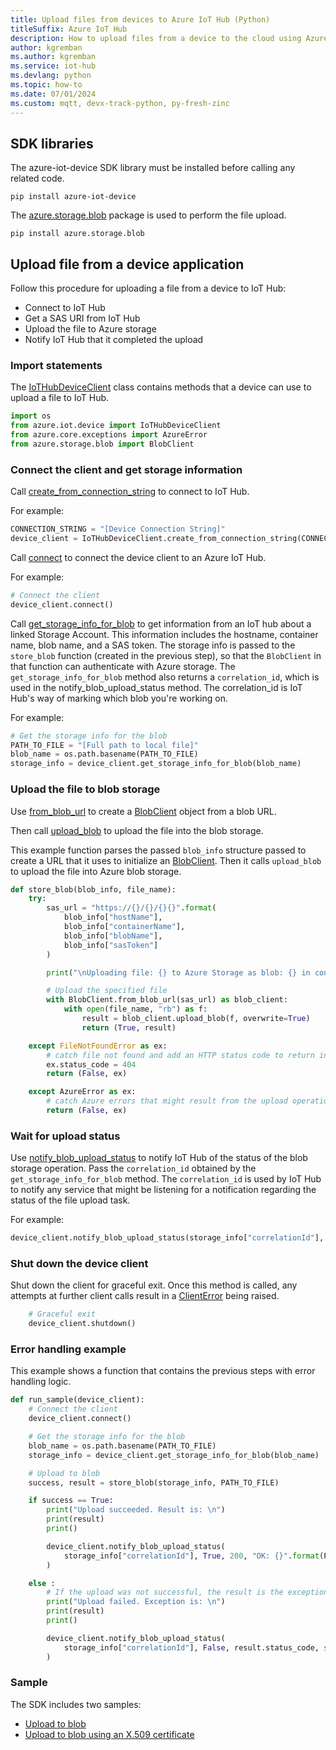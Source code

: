 ```yaml
---
title: Upload files from devices to Azure IoT Hub (Python)
titleSuffix: Azure IoT Hub
description: How to upload files from a device to the cloud using Azure IoT device SDK for Python. Uploaded files are stored in an Azure storage blob container.
author: kgremban
ms.author: kgremban
ms.service: iot-hub
ms.devlang: python
ms.topic: how-to
ms.date: 07/01/2024
ms.custom: mqtt, devx-track-python, py-fresh-zinc
---
```


## SDK libraries

The azure-iot-device SDK library must be installed before calling any related code.

```cmd/sh
pip install azure-iot-device
```

The [azure.storage.blob](https://pypi.org/project/azure-storage-blob/) package is used to perform the file upload.

```cmd/sh
pip install azure.storage.blob
```

## Upload file from a device application

Follow this procedure for uploading a file from a device to IoT Hub:

* Connect to IoT Hub
* Get a SAS URI from IoT Hub
* Upload the file to Azure storage
* Notify IoT Hub that it completed the upload

### Import statements

The [IoTHubDeviceClient](/python/api/azure-iot-device/azure.iot.device.iothubdeviceclient) class contains methods that a device can use to upload a file to IoT Hub.

```python
import os
from azure.iot.device import IoTHubDeviceClient
from azure.core.exceptions import AzureError
from azure.storage.blob import BlobClient
```

### Connect the client and get storage information

Call [create_from_connection_string](/python/api/azure-iot-device/azure.iot.device.iothubdeviceclient?#azure-iot-device-iothubdeviceclient-create-from-connection-string) to connect to IoT Hub.

For example:

```python
CONNECTION_STRING = "[Device Connection String]"
device_client = IoTHubDeviceClient.create_from_connection_string(CONNECTION_STRING)
```

Call [connect](/python/api/azure-iot-device/azure.iot.device.iothubdeviceclient?#azure-iot-device-iothubdeviceclient-connect) to connect the device client to an Azure IoT Hub.

For example:

```python
# Connect the client
device_client.connect()
```

Call [get_storage_info_for_blob](/python/api/azure-iot-device/azure.iot.device.iothubdeviceclient?#azure-iot-device-iothubdeviceclient-get-storage-info-for-blob) to get information from an IoT hub about a linked Storage Account. This information includes the hostname, container name, blob name, and a SAS token. The storage info is passed to the `store_blob` function (created in the previous step), so that the `BlobClient` in that function can authenticate with Azure storage. The `get_storage_info_for_blob` method also returns a `correlation_id`, which is used in the notify_blob_upload_status method. The correlation_id is IoT Hub's way of marking which blob you're working on.

For example:

```python
# Get the storage info for the blob
PATH_TO_FILE = "[Full path to local file]"
blob_name = os.path.basename(PATH_TO_FILE)
storage_info = device_client.get_storage_info_for_blob(blob_name)
```

### Upload the file to blob storage

Use [from_blob_url](/python/api/azure-storage-blob/azure.storage.blob.blobclient?#azure-storage-blob-blobclient-from-blob-url) to create a [BlobClient](/python/api/azure-storage-blob/azure.storage.blob.blobclient?#azure-storage-blob-blobclient-from-blob-url) object from a blob URL.

Then call [upload_blob](/python/api/azure-storage-blob/azure.storage.blob.blobclient?#azure-storage-blob-blobclient-upload-blob) to upload the file into the blob storage.

This example function parses the passed `blob_info` structure passed to create a URL that it uses to initialize an [BlobClient](/python/api/azure-storage-blob/azure.storage.blob.blobclient). Then it calls `upload_blob` to upload the file into Azure blob storage.

```python
def store_blob(blob_info, file_name):
    try:
        sas_url = "https://{}/{}/{}{}".format(
            blob_info["hostName"],
            blob_info["containerName"],
            blob_info["blobName"],
            blob_info["sasToken"]
        )

        print("\nUploading file: {} to Azure Storage as blob: {} in container {}\n".format(file_name, blob_info["blobName"], blob_info["containerName"]))

        # Upload the specified file
        with BlobClient.from_blob_url(sas_url) as blob_client:
            with open(file_name, "rb") as f:
                result = blob_client.upload_blob(f, overwrite=True)
                return (True, result)

    except FileNotFoundError as ex:
        # catch file not found and add an HTTP status code to return in notification to IoT Hub
        ex.status_code = 404
        return (False, ex)

    except AzureError as ex:
        # catch Azure errors that might result from the upload operation
        return (False, ex)
```

### Wait for upload status

Use [notify_blob_upload_status](/python/api/azure-iot-device/azure.iot.device.iothubdeviceclient?#azure-iot-device-iothubdeviceclient-notify-blob-upload-status) to notify IoT Hub of the status of the blob storage operation. Pass the `correlation_id` obtained by the `get_storage_info_for_blob` method. The `correlation_id` is used by IoT Hub to notify any service that might be listening for a notification regarding the status of the file upload task.

For example:

```python
device_client.notify_blob_upload_status(storage_info["correlationId"], True, 200, "OK: {}".format(PATH_TO_FILE)
```

### Shut down the device client

Shut down the client for graceful exit. Once this method is called, any attempts at further client calls result in a [ClientError](/python/api/azure-iot-device/azure.iot.device.exceptions.clienterror) being raised.

```python
    # Graceful exit
    device_client.shutdown()
```

### Error handling example

This example shows a function that contains the previous steps with error handling logic.

```python
def run_sample(device_client):
    # Connect the client
    device_client.connect()

    # Get the storage info for the blob
    blob_name = os.path.basename(PATH_TO_FILE)
    storage_info = device_client.get_storage_info_for_blob(blob_name)

    # Upload to blob
    success, result = store_blob(storage_info, PATH_TO_FILE)

    if success == True:
        print("Upload succeeded. Result is: \n") 
        print(result)
        print()

        device_client.notify_blob_upload_status(
            storage_info["correlationId"], True, 200, "OK: {}".format(PATH_TO_FILE)
        )

    else :
        # If the upload was not successful, the result is the exception object
        print("Upload failed. Exception is: \n") 
        print(result)
        print()

        device_client.notify_blob_upload_status(
            storage_info["correlationId"], False, result.status_code, str(result)
        )
```

### Sample

The SDK includes two samples:

* [Upload to blob](https://github.com/Azure/azure-iot-sdk-python/blob/main/samples/async-hub-scenarios/upload_to_blob.py)
* [Upload to blob using an X.509 certificate](https://github.com/Azure/azure-iot-sdk-python/blob/main/samples/async-hub-scenarios/upload_to_blob_x509.py)
